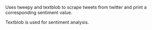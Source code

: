 Uses tweepy and textblob to scrape tweets from twitter and print a corresponding sentiment value.

Textblob is used for sentiment analysis. 

